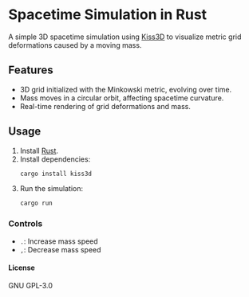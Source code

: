 # Spacetime Simulation in Rust

A simple 3D spacetime simulation using [Kiss3D](https://github.com/sebcrozet/kiss3d) to visualize metric grid deformations caused by a moving mass.

## Features

- 3D grid initialized with the Minkowski metric, evolving over time.
- Mass moves in a circular orbit, affecting spacetime curvature.
- Real-time rendering of grid deformations and mass.

## Usage

1. Install [Rust](https://www.rust-lang.org/tools/install).
2. Install dependencies:
   ```sh
   cargo install kiss3d
   ```
3. Run the simulation:
   ```sh
   cargo run
   ```

### Controls

- `.`: Increase mass speed
- `,`: Decrease mass speed

#### License

GNU GPL-3.0